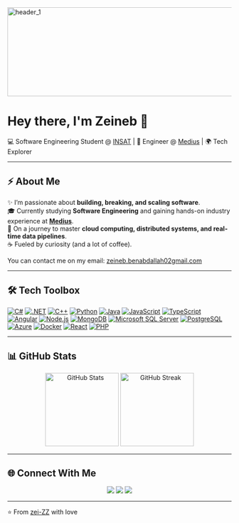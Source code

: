 
<img width="1000" height="200" alt="header_1" src="https://github.com/user-attachments/assets/24c7f6a3-f60a-4012-97ea-f53cf1f7a14a" />

# Hey there, I'm Zeineb 👋  

💻 Software Engineering Student @ [INSAT](https://insat.rnu.tn/) | 🚀 Engineer @ [Medius](https://www.medius.com) | 🌍 Tech Explorer  

---

## ⚡ About Me  
✨ I’m passionate about **building, breaking, and scaling software**.  
🎓 Currently studying **Software Engineering** and gaining hands-on industry experience at **[Medius](https://www.medius.com)**.  
🌱 On a journey to master **cloud computing, distributed systems, and real-time data pipelines**.  
☕ Fueled by curiosity (and a lot of coffee).  

You can contact me on my email:   <a href="mailto:zeineb.benabdallah02gmail.com">zeineb.benabdallah02gmail.com</a>

---

## 🛠 Tech Toolbox  
[![C#](https://img.shields.io/badge/-C%23-239120?logo=c-sharp&logoColor=fff)](https://github.com/inttter/md-badges#programming-language) 
[![.NET](https://img.shields.io/badge/-.NET-512BD4?logo=dotnet&logoColor=fff)](https://github.com/inttter/md-badges#framework) 
[![C++](https://img.shields.io/badge/C++-%2300599C.svg?logo=c%2B%2B&logoColor=white)](#)
[![Python](https://img.shields.io/badge/-Python-3776AB?logo=python&logoColor=fff)](https://github.com/inttter/md-badges#programming-language) 
[![Java](https://img.shields.io/badge/-Java-007396?logo=java&logoColor=fff)](https://github.com/inttter/md-badges#programming-language) 
[![JavaScript](https://img.shields.io/badge/-JavaScript-F7DF1E?logo=javascript&logoColor=000)](https://github.com/inttter/md-badges#programming-language) 
[![TypeScript](https://img.shields.io/badge/-TypeScript-3178C6?logo=typescript&logoColor=fff)](https://github.com/inttter/md-badges#programming-language) 
[![Angular](https://img.shields.io/badge/Angular-%23DD0031.svg?logo=angular&logoColor=white)](https://github.com/inttter/md-badges#framework) 
[![Node.js](https://img.shields.io/badge/-Node.js-339933?logo=node.js&logoColor=fff)](https://github.com/inttter/md-badges#framework) 
[![MongoDB](https://img.shields.io/badge/-MongoDB-47A248?logo=mongodb&logoColor=fff)](https://github.com/inttter/md-badges#database) 
[![Microsoft SQL Server](https://custom-icon-badges.demolab.com/badge/Microsoft%20SQL%20Server-CC2927?logo=mssqlserver-white&logoColor=white)](#)
[![PostgreSQL](https://img.shields.io/badge/-PostgreSQL-4169E1?logo=postgresql&logoColor=fff)](https://github.com/inttter/md-badges#database) 
[![Azure](https://img.shields.io/badge/-Azure-0078D4?logo=microsoft-azure&logoColor=fff)](https://github.com/inttter/md-badges#cloud-system) 
[![Docker](https://img.shields.io/badge/-Docker-2496ED?logo=docker&logoColor=fff)](https://github.com/inttter/md-badges#cloud-system) 
[![React](https://img.shields.io/badge/-React-61DAFB?logo=react&logoColor=000)](https://github.com/inttter/md-badges#framework)
[![PHP](https://img.shields.io/badge/php-%23777BB4.svg?&logo=php&logoColor=white)](#)

---

## 📊 GitHub Stats  
<p align="center">
  <img src="https://github-readme-stats.vercel.app/api?username=zei-ZZ&show_icons=true&theme=tokyonight" alt="GitHub Stats" height="165"/>
  <img src="https://github-readme-streak-stats.herokuapp.com/?user=zei-ZZ&theme=tokyonight" alt="GitHub Streak" height="165"/>
</p>  


---

## 🌐 Connect With Me  
<p align="center">
  <a href="https://linkedin.com/in/zeineb-benabdallah"><img src="https://img.shields.io/badge/LinkedIn-%230A66C2.svg?logo=linkedin&logoColor=white" /></a>
  <a href="mailto:zeineb.benabdallah02gmail.com"><img src="https://img.shields.io/badge/Email-D14836?logo=gmail&logoColor=white" /></a>
  <a href="https://github.com/zei-ZZ"><img src="https://img.shields.io/badge/GitHub-181717?logo=github&logoColor=white" /></a>
</p>  

---

⭐️ From [zei-ZZ](https://github.com/zei-ZZ) with love 
